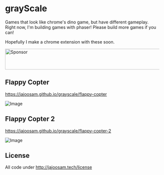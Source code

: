 # grayScale

Games that look like chrome's dino game, but have different gameplay. Right now, I'm building games with phaser! Please build more games if you can!

Hopefully I make a chrome extension with these soon.

<a target='_blank' rel='nofollow' href='https://app.codesponsor.io/link/gk2KHfxPsEcG2TgXLtSXnnoA/jajoosam/grayscale'>  <img alt='Sponsor' width='888' height='68' src='https://app.codesponsor.io/embed/gk2KHfxPsEcG2TgXLtSXnnoA/jajoosam/grayscale.svg' /></a>

## Flappy Copter
https://jajoosam.github.io/grayscale/flappy-copter

![Image](http://i.imgur.com/kdRva28.png)

## Flappy Copter 2
https://jajoosam.github.io/grayscale/flappy-copter-2

![Image](http://i.imgur.com/FfJ9LhB.png)


## License

All code under http://jajoosam.tech/license

